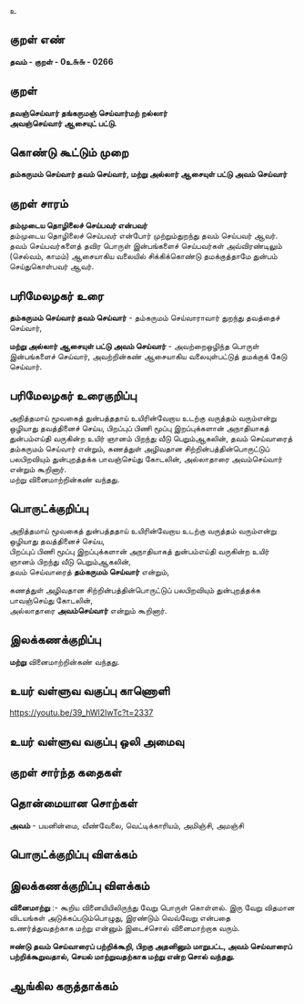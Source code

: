 உ

## குறள் எண் 

**தவம் - குறள் - 0உ௬௬ - 0266**  

## குறள் 

**தவஞ்செய்வார் தங்கருமஞ் செய்வார்மற் றல்லார்  
அவஞ்செய்வார் ஆசையுட் பட்டு.**  

## கொண்டு கூட்டும் முறை

**தம்கருமம் செய்வார் தவம் செய்வார், மற்று அல்லார் ஆசையுள் பட்டு அவம் செய்வார்**

## குறள் சாரம் 

**தம்முடைய தொழிலைச் செய்பவர் என்பவர்**  
தம்முடைய தொழிலைச் செய்பவர் என்போர் முற்றும்துறந்து தவம் செய்பவர் ஆவர்.  
தவம் செய்பவர்களைத் தவிர பொருள் இன்பங்களைச் செய்பவர்கள் அவ்விரண்டிலும் (செல்வம், காமம்) ஆசையாகிய வலையில் சிக்கிக்கொண்டு தமக்குத்தாமே துன்பம் செய்துகொள்பவர் ஆவர்.  

## பரிமேலழகர் உரை

**தம்கருமம் செய்வார் தவம் செய்வார்** - தம்கருமம் செய்வாராவார் துறந்து தவத்தைச் செய்வார்,   

**மற்று அல்லார் ஆசையுள் பட்டு அவம் செய்வார்** - அவற்றைஒழிந்த பொருள் இன்பங்களைச் செய்வார், அவற்றின்கண் ஆசையாகிய வலையுள்பட்டுத் தமக்குக் கேடு செய்வார்.

## பரிமேலழகர் உரைகுறிப்பு   

அநித்தமாய் மூவகைத் துன்பத்ததாய் உயிரின்வேறாய உடற்கு வருத்தம் வரும்என்று ஒழியாது தவத்தினைச் செய்ய, பிறப்புப் பிணி மூப்பு இறப்புக்களான் அநாதியாகத் துன்பம்எய்தி வருகின்ற உயிர் ஞானம் பிறந்து வீடு பெறும்ஆகலின், தவம் செய்வாரைத் தம்கருமம் செய்வார் என்றும், கணத்துள் அழிவதான சிற்றின்பத்தின்பொருட்டுப் பலபிறவியும் துன்புறத்தக்க பாவஞ்செய்து கோடலின், அல்லாதாரை அவம்செய்வார் என்றும் கூறினார்.  
மற்று வினைமாற்றின்கண் வந்தது.  

## பொருட்க்குறிப்பு 

அநித்தமாய் மூவகைத் துன்பத்ததாய் உயிரின்வேறாய உடற்கு வருத்தம் வரும்என்று ஒழியாது தவத்தினைச் செய்ய,  
பிறப்புப் பிணி மூப்பு இறப்புக்களான் அநாதியாகத் துன்பம்எய்தி வருகின்ற உயிர் ஞானம் பிறந்து வீடு பெறும்ஆகலின்,  
தவம் செய்வாரைத் **தம்கருமம் செய்வார்** என்றும்,  

கணத்துள் அழிவதான சிற்றின்பத்தின்பொருட்டுப் பலபிறவியும் துன்புறத்தக்க பாவஞ்செய்து கோடலின்,  
அல்லாதாரை **அவம்செய்வார்** என்றும் கூறினார்.   
 
## இலக்கணக்குறிப்பு  

**மற்று** வினைமாற்றின்கண் வந்தது.   

## உயர் வள்ளுவ வகுப்பு காணொளி

https://youtu.be/39_hWl2IwTc?t=2337

## உயர் வள்ளுவ வகுப்பு ஒலி அமைவு 

 
## குறள் சார்ந்த கதைகள் 


## தொன்மையான சொற்கள்

**அவம்** - பயனின்மை, வீண்வேலை, வெட்டிக்காரியம், அமிஞ்சி, அமஞ்சி   

## பொருட்க்குறிப்பு விளக்கம்


## இலக்கணக்குறிப்பு விளக்கம்

**வினைமாற்று** :- கூறிய வினையியிலிருந்து வேறு பொருள் கொள்ளல். இரு வேறு விதமான விடயங்கள் அடுக்கப்படும்பொழுது, இரண்டும் வெவ்வேறு என்பதை உணர்த்துவதற்காக மற்று என்னும் இடைச்சொல் வினைமாற்றாக வரும்.      

**ஈண்டு தவம் செய்வாரைப் பற்றிக்கூறி, பிறகு அதனினும் மாறுபட்ட, அவம் செய்வாரைப் பற்றிக்கூறுவதால், செயல் மாற்றுவதற்காக மற்று என்ற சொல் வந்தது.**

## ஆங்கில கருத்தாக்கம் 


